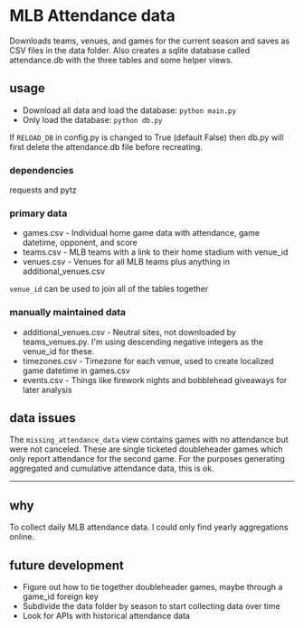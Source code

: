 # MLB Attendance data

Downloads teams, venues, and games for the current season and saves as CSV files in the data folder. Also creates a sqlite database called attendance.db with the three tables and some helper views.

## usage

* Download all data and load the database: `python main.py`
* Only load the database: `python db.py`

If `RELOAD_DB` in config.py is changed to True (default False) then db.py will first delete the attendance.db file before recreating.

### dependencies

requests and pytz

### primary data

* games.csv - Individual home game data with attendance, game datetime, opponent, and score
* teams.csv - MLB teams with a link to their home stadium with venue_id
* venues.csv - Venues for all MLB teams plus anything in additional_venues.csv

`venue_id` can be used to join all of the tables together

### manually maintained data

* additional_venues.csv - Neutral sites, not downloaded by teams_venues.py. I'm using descending negative integers as the venue_id for these.
* timezones.csv - Timezone for each venue, used to create localized game datetime in games.csv
* events.csv - Things like firework nights and bobblehead giveaways for later analysis

## data issues

The `missing_attendance_data` view contains games with no attendance but were not canceled. These are single ticketed doubleheader games which only report attendance for the second game. For the purposes generating aggregated and cumulative attendance data, this is ok.

----------

## why

To collect daily MLB attendance data. I could only find yearly aggregations online.

## future development

* Figure out how to tie together doubleheader games, maybe through a game_id foreign key
* Subdivide the data folder by season to start collecting data over time
* Look for APIs with historical attendance data
